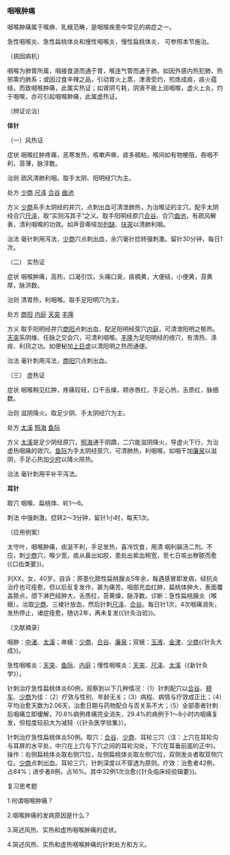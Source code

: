 ### 咽喉肿痛

咽喉肿痛属于喉痹、乳蛾范畴，是咽喉疾患中常见的病症之一。

急性咽喉炎、急性扁桃体炎和慢性咽喉炎，慢性扁桃体炎， 可参照本节施治。

〔病因病机〕

咽喉为肺胃所属，咽接食道而通于胃，喉连气管而通于肺。如因外感内热犯肺，热邪熏灼肺系；或因过食辛辣之品，引动胃火上蒸，津液受灼，煎炼成痰，痰火蕴结，而致咽喉肿痛，此属实热证；如肾阴亏耗，阴液不能上润咽喉，虚火上炎，灼于咽喉，亦可引起咽喉肿痛，此属虚热证。

〔辨证论治〕

**体针**

（一）风热证	

症状  咽喉红肿疼痛，恶寒发热，咳嗽声嘶，痰多稠粘，喉间如有物梗阻，吞咽不利，苔薄，脉浮数。

治则  疏风清肺利咽。取手太阴、阳明经穴为主。

处方  [少商](https://www.gmzyjc.com/read/zjs/zjs3.1.1-3-0.1.1.3.10.1.md)  [尺泽](https://www.gmzyjc.com/read/zjs/zjs3.1.1-3-0.1.1.3.5.md)  [合谷](https://www.gmzyjc.com/read/zjs/zjs3.1.1-3-0.1.2.3.4.md)  [曲池](https://www.gmzyjc.com/read/zjs/zjs3.1.1-3-0.1.2.3.11.md)

方义  [少商](https://www.gmzyjc.com/read/zjs/zjs3.1.1-3-0.1.1.3.10.1.md)系手太阴经的井穴，点刺出血可清泄肺热，为治喉证的主穴。配手太阴经合穴[尺泽](https://www.gmzyjc.com/read/zjs/zjs3.1.1-3-0.1.1.3.5.md)，取“实则泻其子”之义。取手阳明经原穴[合谷](https://www.gmzyjc.com/read/zjs/zjs3.1.1-3-0.1.2.3.4.md)、合穴[曲池](https://www.gmzyjc.com/read/zjs/zjs3.1.1-3-0.1.2.3.11.md)，有疏风解表，清利咽喉的功效。如声音嘶哑加[列缺](https://www.gmzyjc.com/read/zjs/zjs3.1.1-3-0.1.1.3.7.md)、[扶突](https://www.gmzyjc.com/read/zjs/zjs3.1.1-3-0.1.2.3.18.md)以清肺利咽。

治法  毫针刺用泻法，[少商](https://www.gmzyjc.com/read/zjs/zjs3.1.1-3-0.1.1.3.10.1.md)穴点刺出血，余穴毫针捻转强刺激。留针30分钟，每日1次。

（二）	实热证

症状  咽喉肿痛，高热，口渴引饮，头痛口臭，痰稠黄，大便结，小便黄，苔黄厚，脉洪数。	

治则  清胃热，利咽喉。取手足阳明穴为主。

处方  [商阳](https://www.gmzyjc.com/read/zjs/zjs3.1.1-3-0.1.2.3.1.md)  [内庭](https://www.gmzyjc.com/read/zjs/zjs3.1.1-3-0.1.3.3.44.md)  [天突](https://www.gmzyjc.com/read/zjs/zjs3.2.1-0.1.1.3.20.1.md)  [丰隆](https://www.gmzyjc.com/read/zjs/zjs3.1.1-3-0.1.3.3.40.md)

方义  取手阳明经井穴[商阳](https://www.gmzyjc.com/read/zjs/zjs3.1.1-3-0.1.2.3.1.md)点刺出血，配足阳明经荥穴[内庭](https://www.gmzyjc.com/read/zjs/zjs3.1.1-3-0.1.3.3.44.md)，可清泄阳明之郁热。[天突](https://www.gmzyjc.com/read/zjs/zjs3.2.1-0.1.1.3.20.1.md)系阴维、任脉之交会穴，可清利咽喉。[丰隆](https://www.gmzyjc.com/read/zjs/zjs3.1.1-3-0.1.3.3.40.md)为足阳明经的络穴，有清热、涤痰、利窍之功。如便秘加[上巨虚](https://www.gmzyjc.com/read/zjs/zjs3.1.1-3-0.1.3.3.37.md)以清阳明之热而通便。

治法  毫针刺用泻法，[商阳](https://www.gmzyjc.com/read/zjs/zjs3.1.1-3-0.1.2.3.1.md)穴点刺出血。

（三）	虚热证

症状  咽喉稍见红肿，疼痛较轻，口干舌燥，颊赤唇红，手足心热，舌质红，脉细数。

治则  滋阴降火。取足少阴、手太阴经穴为主。

处方  [太溪](https://www.gmzyjc.com/read/zjs/zjs3.1.7-8-0.0.2.3.3.md) [照海](https://www.gmzyjc.com/read/zjs/zjs3.1.7-8-0.0.2.3.6.md) [鱼际](https://www.gmzyjc.com/read/zjs/zjs3.1.1-3-0.1.1.3.10.md)

方义  [太溪](https://www.gmzyjc.com/read/zjs/zjs3.1.7-8-0.0.2.3.3.md)是足少阴经原穴，[照海](https://www.gmzyjc.com/read/zjs/zjs3.1.7-8-0.0.2.3.6.md)通于阴蹻，二穴能滋阴降火，导虚火下行，为治虚热咽痛的效穴。[鱼际](https://www.gmzyjc.com/read/zjs/zjs3.1.1-3-0.1.1.3.10.md)为手太阴经荥穴，可清肺热，利咽喉，如咽干加[廉泉](https://www.gmzyjc.com/read/zjs/zjs3.2.1-0.1.1.3.21.md)以滋阴，手足心热加[少府](https://www.gmzyjc.com/read/zjs/zjs3.1.4-6-0.0.2.3.8.md)以降火除热。

治法 毫针刺用平补平泻法。

**耳针**

取穴 咽喉、扁桃体、轮1〜6。

刺法 中强刺激。捻转2〜3分钟，留针1小时，每天1次。

〔应用例案〕

太守叶，咽喉肿痛，痰涎不利，手足发热，喜冷饮食，用清 咽利膈汤二剂。不应，刺[少商](https://www.gmzyjc.com/read/zjs/zjs3.1.1-3-0.1.1.3.10.1.md)穴，喉少宽，痰从鼻出如胶，患处出紫血稍宽，至七日咳出秽脓而愈(《口齿类要》)。

刘XX，女，40岁。自诉：原患化脓性扁桃腺炎5年余，每遇感冒即发病，经抗炎治疗也可痊愈，但以后反复发作，甚为痛苦。咽部充血红肿，扁桃体肿大，表面覆盖脓点，颌下淋巴结肿大，舌质红，苔黄燥，脉浮数。诊断：急性扁桃腺炎（喉蛾）。治取[少商](https://www.gmzyjc.com/read/zjs/zjs3.1.1-3-0.1.1.3.10.1.md)、三棱针放血，然后针刺[尺泽](https://www.gmzyjc.com/read/zjs/zjs3.1.1-3-0.1.1.3.5.md)、[合谷](https://www.gmzyjc.com/read/zjs/zjs3.1.1-3-0.1.2.3.4.md)。每日针1次，4次咽痛消失，发热停止，诸症痊愈，随访2年，再未复发(《针灸治验》)。

〔文献摘录〕

咽肿：[中渚](https://www.gmzyjc.com/read/zjs/zjs3.1.9-12-0.0.2.3.3.md)、[太溪](https://www.gmzyjc.com/read/zjs/zjs3.1.7-8-0.0.2.3.3.md)；单蛾：[少商](https://www.gmzyjc.com/read/zjs/zjs3.1.1-3-0.1.1.3.10.1.md)、[合谷](https://www.gmzyjc.com/read/zjs/zjs3.1.1-3-0.1.2.3.4.md)、[廉泉](https://www.gmzyjc.com/read/zjs/zjs3.2.1-0.1.1.3.21.md)；双蛾：[玉液](https://www.gmzyjc.com/read/zjs/zjs3.4-0.1.1.7.0.md)、[金津](https://www.gmzyjc.com/read/zjs/zjs3.4-0.1.1.7.0.md)、[少商](https://www.gmzyjc.com/read/zjs/zjs3.1.1-3-0.1.1.3.10.1.md)(《针灸大成》)。

急性咽喉炎：[天突](https://www.gmzyjc.com/read/zjs/zjs3.2.1-0.1.1.3.20.1.md)、[鱼际](https://www.gmzyjc.com/read/zjs/zjs3.1.1-3-0.1.1.3.10.md)、[内庭](https://www.gmzyjc.com/read/zjs/zjs3.1.1-3-0.1.3.3.44.md)；慢性咽喉炎：[天突](https://www.gmzyjc.com/read/zjs/zjs3.2.1-0.1.1.3.20.1.md)、[尺泽](https://www.gmzyjc.com/read/zjs/zjs3.1.1-3-0.1.1.3.5.md)、[太溪](https://www.gmzyjc.com/read/zjs/zjs3.1.7-8-0.0.2.3.3.md)（《新针灸学》）。

针刺治疗急性扁桃体炎60例，观察到以下几种情况：（1）针刺配穴以[合谷](https://www.gmzyjc.com/read/zjs/zjs3.1.1-3-0.1.2.3.4.md)、[颊车](https://www.gmzyjc.com/read/zjs/zjs3.1.1-3-0.1.3.3.6.md)、[少商](https://www.gmzyjc.com/read/zjs/zjs3.1.1-3-0.1.1.3.10.1.md)为佳：（2）疗效与性别、年龄无关；（3）病程、病情与疗效成正比；（4）平均治愈天数为2.06天，治愈日期与药物配合与否关系不大；（5）全部患者针刺后咽痛立即缓解，70.6%病例疼痛完全消失，29.4%的病例于1〜8小时内咽痛复发，但程度较前大为减轻（《针灸医学验集》）。

针刺治疗急性扁桃体炎50例。取穴：[合谷](https://www.gmzyjc.com/read/zjs/zjs3.1.1-3-0.1.2.3.4.md)、[少商](https://www.gmzyjc.com/read/zjs/zjs3.1.1-3-0.1.1.3.10.1.md)、耳轮三穴（注：上穴在耳轮沟与耳屏的水平处，中穴在上穴与下穴之间的耳轮沟处，下穴在耳垂前面的正中)。操作：右侧扁桃体炎取右侧穴位，左侧扁桃体炎取左侧穴位，双侧发炎者取双侧穴位。[少商](https://www.gmzyjc.com/read/zjs/zjs3.1.1-3-0.1.1.3.10.1.md)点刺出血。耳轮三穴，针刺深度以不穿透为原则。疗效：治愈者42例，占84%；进步者8例，占16%。其中32例1次治愈(《针灸临床经验辑要》)。

复习思考题

1.何谓咽喉肿痛？

2.咽喉肿痛的发病原因是什么？

3.简述风热、实热和虚热咽喉肿痛的症状。

4.简述风热、实热和虚热咽喉肿痛的针刺处方和方义。
